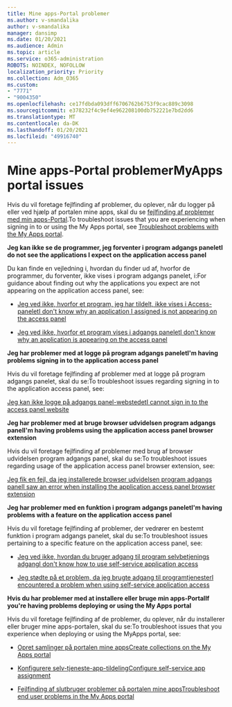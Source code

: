 ```yaml
---
title: Mine apps-Portal problemer
ms.author: v-smandalika
author: v-smandalika
manager: dansimp
ms.date: 01/20/2021
ms.audience: Admin
ms.topic: article
ms.service: o365-administration
ROBOTS: NOINDEX, NOFOLLOW
localization_priority: Priority
ms.collection: Adm_O365
ms.custom:
- "7771"
- "9004350"
ms.openlocfilehash: ce17fdbda093dff6706762b6753f9cac889c3098
ms.sourcegitcommit: e378232f4c9ef4e962208100db752221e7bd2dd6
ms.translationtype: MT
ms.contentlocale: da-DK
ms.lasthandoff: 01/20/2021
ms.locfileid: "49916740"
---
```

# <a name="myapps-portal-issues"></a><span data-ttu-id="ea174-102">Mine apps-Portal problemer</span><span class="sxs-lookup"><span data-stu-id="ea174-102">MyApps portal issues</span></span>

<span data-ttu-id="ea174-103">Hvis du vil foretage fejlfinding af problemer, du oplever, når du logger på eller ved hjælp af portalen mine apps, skal du se [fejlfinding af problemer med min apps-Portal](https://docs.microsoft.com/azure/active-directory/user-help/my-apps-portal-end-user-troubleshoot).</span><span class="sxs-lookup"><span data-stu-id="ea174-103">To troubleshoot issues that you are experiencing when signing in to or using the My Apps portal, see [Troubleshoot problems with the My Apps portal](https://docs.microsoft.com/azure/active-directory/user-help/my-apps-portal-end-user-troubleshoot).</span></span>

<span data-ttu-id="ea174-104">**Jeg kan ikke se de programmer, jeg forventer i program adgangs panelet**</span><span class="sxs-lookup"><span data-stu-id="ea174-104">**I do not see the applications I expect on the application access panel**</span></span>

<span data-ttu-id="ea174-105">Du kan finde en vejledning i, hvordan du finder ud af, hvorfor de programmer, du forventer, ikke vises i program adgangs panelet, i:</span><span class="sxs-lookup"><span data-stu-id="ea174-105">For guidance about finding out why the applications you expect are not appearing on the application access panel, see:</span></span>

- [<span data-ttu-id="ea174-106">Jeg ved ikke, hvorfor et program, jeg har tildelt, ikke vises i Access-panelet</span><span class="sxs-lookup"><span data-stu-id="ea174-106">I don't know why an application I assigned is not appearing on the access panel</span></span>](https://docs.microsoft.com/azure/active-directory/application-access-panel-unexpected-application-not-appearing/)
     
- [<span data-ttu-id="ea174-107">Jeg ved ikke, hvorfor et program vises i adgangs panelet</span><span class="sxs-lookup"><span data-stu-id="ea174-107">I don't know why an application is appearing on the access panel</span></span>](https://docs.microsoft.com/azure/active-directory/application-access-panel-unexpected-application-appears/)

<span data-ttu-id="ea174-108">**Jeg har problemer med at logge på program adgangs panelet**</span><span class="sxs-lookup"><span data-stu-id="ea174-108">**I'm having problems signing in to the application access panel**</span></span>

<span data-ttu-id="ea174-109">Hvis du vil foretage fejlfinding af problemer med at logge på program adgangs panelet, skal du se:</span><span class="sxs-lookup"><span data-stu-id="ea174-109">To troubleshoot issues regarding signing in to the application access panel, see:</span></span>

[<span data-ttu-id="ea174-110">Jeg kan ikke logge på adgangs panel-webstedet</span><span class="sxs-lookup"><span data-stu-id="ea174-110">I cannot sign in to the access panel website</span></span>](https://docs.microsoft.com/azure/active-directory/manage-apps/application-sign-in-other-problem-access-panel)

<span data-ttu-id="ea174-111">**Jeg har problemer med at bruge browser udvidelsen program adgangs panel**</span><span class="sxs-lookup"><span data-stu-id="ea174-111">**I'm having problems using the application access panel browser extension**</span></span>

<span data-ttu-id="ea174-112">Hvis du vil foretage fejlfinding af problemer med brug af browser udvidelsen program adgangs panel, skal du se:</span><span class="sxs-lookup"><span data-stu-id="ea174-112">To troubleshoot issues regarding usage of the application access panel browser extension, see:</span></span>

[<span data-ttu-id="ea174-113">Jeg fik en fejl, da jeg installerede browser udvidelsen program adgangs panel</span><span class="sxs-lookup"><span data-stu-id="ea174-113">I saw an error when installing the application access panel browser extension</span></span>](https://docs.microsoft.com/azure/active-directory/application-access-panel-extension-problem-installing/)

<span data-ttu-id="ea174-114">**Jeg har problemer med en funktion i program adgangs panelet**</span><span class="sxs-lookup"><span data-stu-id="ea174-114">**I'm having problems with a feature on the application access panel**</span></span>

<span data-ttu-id="ea174-115">Hvis du vil foretage fejlfinding af problemer, der vedrører en bestemt funktion i program adgangs panelet, skal du se:</span><span class="sxs-lookup"><span data-stu-id="ea174-115">To troubleshoot issues pertaining to a specific feature on the application access panel, see:</span></span>

- [<span data-ttu-id="ea174-116">Jeg ved ikke, hvordan du bruger adgang til program selvbetjenings adgang</span><span class="sxs-lookup"><span data-stu-id="ea174-116">I don't know how to use self-service application access</span></span>](https://docs.microsoft.com/azure/active-directory/manage-apps/access-panel-manage-self-service-access) 

- [<span data-ttu-id="ea174-117">Jeg stødte på et problem, da jeg brugte adgang til programtjenester</span><span class="sxs-lookup"><span data-stu-id="ea174-117">I encountered a problem when using self-service application access</span></span>](https://docs.microsoft.com/azure/active-directory/manage-apps/access-panel-manage-self-service-access)
    
<span data-ttu-id="ea174-118">**Hvis du har problemer med at installere eller bruge min apps-Portal**</span><span class="sxs-lookup"><span data-stu-id="ea174-118">**If you're having problems deploying or using the My Apps portal**</span></span>

<span data-ttu-id="ea174-119">Hvis du vil foretage fejlfinding af de problemer, du oplever, når du installerer eller bruger mine apps-portalen, skal du se:</span><span class="sxs-lookup"><span data-stu-id="ea174-119">To troubleshoot issues that you experience when deploying or using the MyApps portal, see:</span></span>

- [<span data-ttu-id="ea174-120">Opret samlinger på portalen mine apps</span><span class="sxs-lookup"><span data-stu-id="ea174-120">Create collections on the My Apps portal</span></span>](https://docs.microsoft.com/azure/active-directory/manage-apps/access-panel-collections) 
    
- [<span data-ttu-id="ea174-121">Konfigurere selv-tjeneste-app-tildeling</span><span class="sxs-lookup"><span data-stu-id="ea174-121">Configure self-service app assignment</span></span>](https://docs.microsoft.com/azure/active-directory/manage-apps/manage-self-service-access)
     
- [<span data-ttu-id="ea174-122">Fejlfinding af slutbruger problemer på portalen mine apps</span><span class="sxs-lookup"><span data-stu-id="ea174-122">Troubleshoot end user problems in the My Apps portal</span></span>](https://docs.microsoft.com/azure/active-directory/user-help/my-apps-portal-end-user-troubleshoot)



